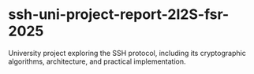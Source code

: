 # ssh-uni-project-report-2I2S-fsr-2025
University project exploring the SSH protocol, including its cryptographic algorithms, architecture, and practical implementation.
